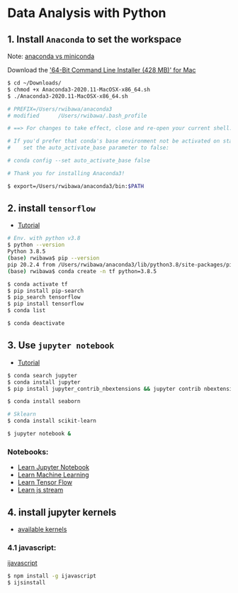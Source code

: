 # Data Analysis with Python

## 1. Install `Anaconda` to set the workspace
Note: [anaconda vs miniconda](https://stackoverflow.com/questions/45421163/anaconda-vs-miniconda#:~:text=Anaconda%20is%20a%20full%20distribution,%2C%20its%20dependencies%2C%20and%20Python)

Download the ['64-Bit Command Line Installer (428 MB)' for Mac](https://www.anaconda.com/products/individual#macos)
```bash
$ cd ~/Downloads/
$ chmod +x Anaconda3-2020.11-MacOSX-x86_64.sh
$ ./Anaconda3-2020.11-MacOSX-x86_64.sh

# PREFIX=/Users/rwibawa/anaconda3
# modified      /Users/rwibawa/.bash_profile

# ==> For changes to take effect, close and re-open your current shell. <==

# If you'd prefer that conda's base environment not be activated on startup, 
#    set the auto_activate_base parameter to false: 

# conda config --set auto_activate_base false

# Thank you for installing Anaconda3!

$ export=/Users/rwibawa/anaconda3/bin:$PATH
```

## 2. install `tensorflow`
* [Tutorial](https://stackoverflow.com/questions/63111115/unable-to-install-tensorflow-using-conda-with-python-3-8)
```bash
# Env. with python v3.8
$ python --version
Python 3.8.5
(base) rwibawa$ pip --version
pip 20.2.4 from /Users/rwibawa/anaconda3/lib/python3.8/site-packages/pip (python 3.8)
(base) rwibawa$ conda create -n tf python=3.8.5

$ conda activate tf
$ pip install pip-search
$ pip_search tensorflow
$ pip install tensorflow
$ conda list

$ conda deactivate

```

## 3. Use `jupyter notebook`
* [Tutorial](https://www.dataquest.io/blog/jupyter-notebook-tutorial/)
```bash
$ conda search jupyter
$ conda install jupyter
$ pip install jupyter_contrib_nbextensions && jupyter contrib nbextension install

$ conda install seaborn

# Sklearn
$ conda install scikit-learn

$ jupyter notebook &
```

### Notebooks:
* [Learn Jupyter Notebook](note_01/learn%20Jupyter%20Notebook.ipynb)
* [Learn Machine Learning](ml_01/Learn%20Machine%20Learning.ipynb)
* [Learn Tensor Flow](tensorflow_01/beginner.ipynb)
* [Learn js stream](js_note_01/js%20stream.ipynb)

## 4. install jupyter kernels
* [available kernels](https://github.com/jupyter/jupyter/wiki/Jupyter-kernels)

### 4.1 javascript:
[ijavascript](https://github.com/n-riesco/ijavascript)
```bash
$ npm install -g ijavascript
$ ijsinstall
```
